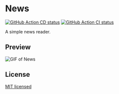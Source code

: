 # News

<a href="https://github.com/wurde/news/actions"><img alt="GitHub Action CD status" src="https://github.com/wurde/news/workflows/Continuous%20Deployment/badge.svg"></a>
<a href="https://github.com/wurde/news/actions"><img alt="GitHub Action CI status" src="https://github.com/wurde/news/workflows/Continuous%20Integration/badge.svg"></a>


A simple news reader.

## Preview

![GIF of News](img/news-demo.gif)

## License

[MIT licensed](./LICENSE)
